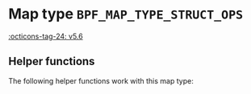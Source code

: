 # Map type `BPF_MAP_TYPE_STRUCT_OPS`

[:octicons-tag-24: v5.6](https://github.com/torvalds/linux/commit/85d33df357b634649ddbe0a20fd2d0fc5732c3cb)

<!-- TODO -->

## Helper functions

The following helper functions work with this map type:

<!-- DO NOT EDIT MANUALLY -->
<!-- [MAP_HELPER_FUNC_REF] -->
<!-- [/MAP_HELPER_FUNC_REF] -->
